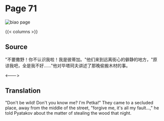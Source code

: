 # Page 71

 ![biao page](./../../../images/biao/seifert0726_biao_0065_071.jpg)

{{< columns >}}

## Source

"不要撒野！你不认识我啦！我是彼蒂加。"他们来到远离街心的僻静的地方，"原谅我吧，全是我不好......"他对毕塔珂夫讲述了那晚偷搬木材的事。

<--->

## Translation

"Don't be wild! Don't you know me? I'm Petka!" They came to a secluded place, away from the middle of the street, "forgive me, it\'s all my fault...," he told Pyatakov about the matter of stealing the wood that night.